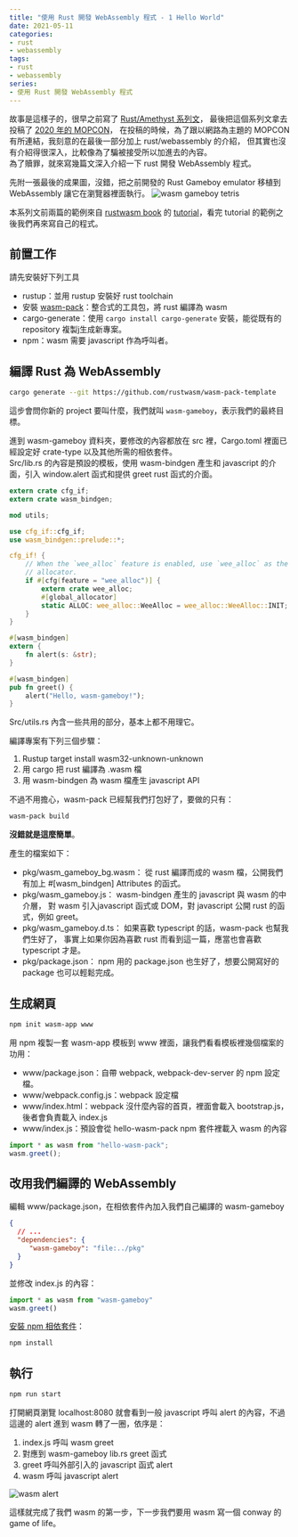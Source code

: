 ```yaml
---
title: "使用 Rust 開發 WebAssembly 程式 - 1 Hello World"
date: 2021-05-11
categories:
- rust
- webassembly
tags:
- rust
- webassembly
series:
- 使用 Rust 開發 WebAssembly 程式
---
```


故事是這樣子的，很早之前寫了 [Rust/Amethyst 系列文](https://yodalee.me/2020/06/introduction/)，
最後把這個系列文拿去投稿了 [2020 年的 MOPCON](https://yodalee.me/2020/10/2020_mopcon/)，
在投稿的時候，為了跟以網路為主題的 MOPCON 有所連結，我刻意的在最後一部分加上 rust/webassembly 的介紹，
但其實也沒有介紹得很深入，比較像為了騙被接受所以加進去的內容。  
為了贖罪，就來寫幾篇文深入介紹一下 rust 開發 WebAssembly 程式。

先附一張最後的成果圖，沒錯，把之前開發的 Rust Gameboy emulator 移植到 WebAssembly 讓它在瀏覽器裡面執行。
![wasm gameboy tetris](/images/posts/wasm_rust/wasm_gameboy.png)
<!--more-->

本系列文前兩篇的範例來自 [rustwasm book](https://rustwasm.github.io/book/introduction.html) 的 
[tutorial](https://rustwasm.github.io/book/game-of-life/introduction.html)，看完 tutorial 的範例之後我們再來寫自己的程式。

## 前置工作
請先安裝好下列工具
* rustup：並用 rustup 安裝好 rust toolchain
* 安裝 [wasm-pack](https://rustwasm.github.io/wasm-pack/installer/)：整合式的工具包，將 rust 編譯為 wasm
* cargo-generate：使用 `cargo install cargo-generate` 安裝，能從既有的 repository 複製j生成新專案。
* npm：wasm 需要 javascript 作為呼叫者。

## 編譯 Rust 為 WebAssembly
```bash
cargo generate --git https://github.com/rustwasm/wasm-pack-template
```

這步會問你新的 project 要叫什麼，我們就叫 `wasm-gameboy`，表示我們的最終目標。

進到 wasm-gameboy 資料夾，要修改的內容都放在 src 裡，Cargo.toml 裡面已經設定好 crate-type 以及其他所需的相依套件。  
Src/lib.rs 的內容是預設的模板，使用 wasm-bindgen 產生和 javascript 的介面，引入 window.alert 函式和提供 greet rust 函式的介面。  
```rust
extern crate cfg_if;
extern crate wasm_bindgen;

mod utils;

use cfg_if::cfg_if;
use wasm_bindgen::prelude::*;

cfg_if! {
    // When the `wee_alloc` feature is enabled, use `wee_alloc` as the global
    // allocator.
    if #[cfg(feature = "wee_alloc")] {
        extern crate wee_alloc;
        #[global_allocator]
        static ALLOC: wee_alloc::WeeAlloc = wee_alloc::WeeAlloc::INIT;
    }
}

#[wasm_bindgen]
extern {
    fn alert(s: &str);
}

#[wasm_bindgen]
pub fn greet() {
    alert("Hello, wasm-gameboy!");
}
```

Src/utils.rs 內含一些共用的部分，基本上都不用理它。

編譯專案有下列三個步驟：
1.    Rustup target install wasm32-unknown-unknown
2.    用 cargo 把 rust 編譯為 .wasm 檔
3.    用 wasm-bindgen 為 wasm 檔產生 javascript API

不過不用擔心，wasm-pack 已經幫我們打包好了，要做的只有：
```bash
wasm-pack build
```
**沒錯就是這麼簡單**。

產生的檔案如下：
* pkg/wasm_gameboy_bg.wasm： 從 rust 編譯而成的 wasm 檔，公開我們有加上 #[wasm_bindgen] Attributes 的函式。
* pkg/wasm_gameboy.js： wasm-bindgen 產生的 javascript 與 wasm 的中介層，
對 wasm 引入javascript 函式或 DOM，對 javascript 公開 rust 的函式，例如 greet。
* pkg/wasm_gameboy.d.ts： 如果喜歡 typescript 的話，wasm-pack 也幫我們生好了，
事實上如果你因為喜歡 rust 而看到這一篇，應當也會喜歡 typescript 才是。
* pkg/package.json： npm 用的 package.json 也生好了，想要公開寫好的 package 也可以輕鬆完成。

## 生成網頁
```bash
npm init wasm-app www
```
用 npm 複製一套 wasm-app 模板到 www 裡面，讓我們看看模板裡幾個檔案的功用：
* www/package.json：自帶 webpack, webpack-dev-server 的 npm 設定檔。
* www/webpack.config.js：webpack 設定檔
* www/index.html：webpack 沒什麼內容的首頁，裡面會載入 bootstrap.js，後者會負責載入 index.js
* www/index.js：預設會從 hello-wasm-pack npm 套件裡載入 wasm 的內容

```javascript
import * as wasm from "hello-wasm-pack";
wasm.greet();
```

## 改用我們編譯的 WebAssembly
編輯 www/package.json，在相依套件內加入我們自己編譯的 wasm-gameboy
```json
{
  // ...
  "dependencies": {
     "wasm-gameboy": "file:../pkg"
  }
}
```

並修改 index.js 的內容：
```javascript
import * as wasm from "wasm-gameboy"
wasm.greet()
```

[安裝 npm 相依套件](http://turnoff.us/geek/npm-install/)：
```bash
npm install
```

## 執行
```bash
npm run start
```

打開網頁瀏覽 localhost:8080 就會看到一般 javascript 呼叫 alert 的內容，不過這邊的 alert 進到 wasm 轉了一圈，依序是：
1. index.js 呼叫 wasm greet
2. 對應到 wasm-gameboy lib.rs greet 函式
3. greet 呼叫外部引入的 javascript 函式 alert
4. wasm 呼叫 javascript alert

![wasm alert](/images/posts/wasm_rust/wasm_hello.png)

這樣就完成了我們 wasm 的第一步，下一步我們要用 wasm 寫一個 conway 的 game of life。